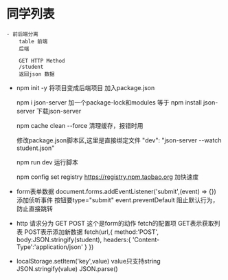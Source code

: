 # 同学列表
    - 前后端分离
        table 前端
        后端

        GET HTTP Method
        /student
        返回json 数据

-   npm init -y 将项目变成后端项目  加入package.json

    npm i json-server  加一个package-lock和modules 等于 npm install json-server 下载json-server

    npm cache clean --force 清理缓存，报错时用

    修改package.json脚本区,这里是直接绑定文件  "dev": "json-server --watch student.json"

    npm run dev  运行脚本

    npm config set registry https://registry.npm.taobao.org 加快速度

- form表单数据
    document.forms.addEventListener('submit',(event) => {}) 添加侦听事件 按钮要type="submit"
    event.preventDefault 阻止默认行为，防止直接跳转

- http 请求分为 GET POST 这个是form的动作
    fetch的配置项  GET表示获取列表 POST表示添加新数据
    fetch(url,{
        method:'POST',
        body:JSON.stringify(student),
        headers:{
            'Content-Type':'application/json'
        }
    })

- localStorage.setItem('key',value)   value只支持string   JSON.stringify(value)  JSON.parse()

    


    